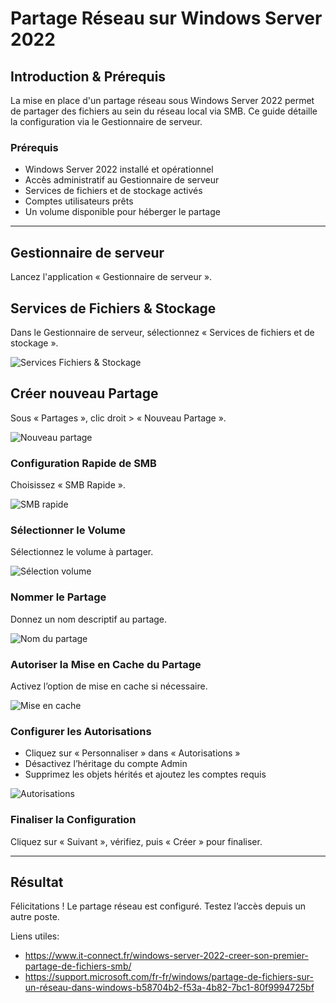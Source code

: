 # Partage Réseau sur Windows Server 2022

## Introduction & Prérequis

La mise en place d'un partage réseau sous Windows Server 2022 permet de partager des fichiers au sein du réseau local via SMB. Ce guide détaille la configuration via le Gestionnaire de serveur.

### Prérequis

- Windows Server 2022 installé et opérationnel
- Accès administratif au Gestionnaire de serveur
- Services de fichiers et de stockage activés
- Comptes utilisateurs prêts
- Un volume disponible pour héberger le partage

---

## Gestionnaire de serveur

Lancez l'application « Gestionnaire de serveur ».

## Services de Fichiers & Stockage

Dans le Gestionnaire de serveur, sélectionnez « Services de fichiers et de stockage ».

![Services Fichiers & Stockage](../../assets/partage-reseau/SHARE1.png)

## Créer nouveau Partage

Sous « Partages », clic droit > « Nouveau Partage ».

![Nouveau partage](../../assets/partage-reseau/SHARE2.png)

### Configuration Rapide de SMB

Choisissez « SMB Rapide ».

![SMB rapide](../../assets/partage-reseau/SHARE3.png)

### Sélectionner le Volume

Sélectionnez le volume à partager.

![Sélection volume](../../assets/partage-reseau/SHARE4.png)

### Nommer le Partage

Donnez un nom descriptif au partage.

![Nom du partage](../../assets/partage-reseau/SHARE5.png)

### Autoriser la Mise en Cache du Partage

Activez l’option de mise en cache si nécessaire.

![Mise en cache](../../assets/partage-reseau/SHARE6.png)

### Configurer les Autorisations

- Cliquez sur « Personnaliser » dans « Autorisations »
- Désactivez l’héritage du compte Admin
- Supprimez les objets hérités et ajoutez les comptes requis

![Autorisations](../../assets/partage-reseau/SHARE7.png)

### Finaliser la Configuration

Cliquez sur « Suivant », vérifiez, puis « Créer » pour finaliser.

---

## Résultat

Félicitations ! Le partage réseau est configuré. Testez l’accès depuis un autre poste.

Liens utiles:
- https://www.it-connect.fr/windows-server-2022-creer-son-premier-partage-de-fichiers-smb/
- https://support.microsoft.com/fr-fr/windows/partage-de-fichiers-sur-un-réseau-dans-windows-b58704b2-f53a-4b82-7bc1-80f9994725bf
